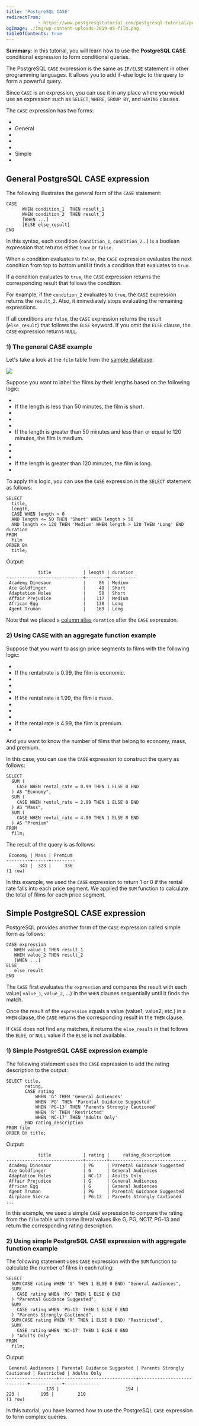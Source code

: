 ```yaml
---
title: 'PostgreSQL CASE'
redirectFrom: 
            - https://www.postgresqltutorial.com/postgresql-tutorial/postgresql-case/
ogImage: ./img/wp-content-uploads-2019-05-film.png
tableOfContents: true
---
```



**Summary**: in this tutorial, you will learn how to use the **PostgreSQL CASE** conditional expression to form conditional queries.





The PostgreSQL `CASE` expression is the same as `IF/ELSE` statement in other programming languages. It allows you to add if-else logic to the query to form a powerful query.





Since `CASE` is an expression, you can use it in any place where you would use an expression such as `SELECT`, `WHERE`, `GROUP BY`, and `HAVING` clauses.





The `CASE` expression has two forms:





- 
- General
- 
-
- 
- Simple
- 





## General PostgreSQL CASE expression





The following illustrates the general form of the `CASE` statement:





```
CASE
      WHEN condition_1  THEN result_1
      WHEN condition_2  THEN result_2
      [WHEN ...]
      [ELSE else_result]
END
```





In this syntax, each condition (`condition_1`, `condition_2`...) is a boolean expression that returns either `true` or `false`.





When a condition evaluates to `false`, the `CASE` expression evaluates the next condition from top to bottom until it finds a condition that evaluates to `true`.





If a condition evaluates to `true`, the `CASE` expression returns the corresponding result that follows the condition.





For example, if the `condition_2` evaluates to `true`, the `CASE` expression returns the `result_2`. Also, it immediately stops evaluating the remaining expressions.





If all conditions are `false`, the `CASE` expression returns the result (`else_result`) that follows the `ELSE` keyword. If you omit the `ELSE` clause, the `CASE` expression returns `NULL`.





### 1) The general CASE example





Let's take a look at the `film` table from the [sample database](https://www.postgresqltutorial.com/postgresql-getting-started/postgresql-sample-database/).





![](./img/wp-content-uploads-2019-05-film.png)





Suppose you want to label the films by their lengths based on the following logic:





- 
- If the length is less than 50 minutes, the film is short.
- 
-
- 
- If the length is greater than 50 minutes and less than or equal to 120 minutes, the film is medium.
- 
-
- 
- If the length is greater than 120 minutes, the film is long.
- 





To apply this logic, you can use the `CASE` expression in the `SELECT` statement as follows:





```
SELECT
  title,
  length,
  CASE WHEN length > 0
  AND length <= 50 THEN 'Short' WHEN length > 50
  AND length <= 120 THEN 'Medium' WHEN length > 120 THEN 'Long' END duration
FROM
  film
ORDER BY
  title;
```





Output:





```
            title            | length | duration
-----------------------------+--------+----------
 Academy Dinosaur            |     86 | Medium
 Ace Goldfinger              |     48 | Short
 Adaptation Holes            |     50 | Short
 Affair Prejudice            |    117 | Medium
 African Egg                 |    130 | Long
 Agent Truman                |    169 | Long
```





Note that we placed a [column alias](https://www.postgresqltutorial.com/postgresql-tutorial/postgresql-column-alias/) `duration` after the `CASE` expression.





### 2) Using CASE with an aggregate function example





Suppose that you want to assign price segments to films with the following logic:





- 
- If the rental rate is 0.99, the film is economic.
- 
-
- 
- If the rental rate is 1.99, the film is mass.
- 
-
- 
- If the rental rate is 4.99, the film is premium.
- 





And you want to know the number of films that belong to economy, mass, and premium.





In this case, you can use the `CASE` expression to construct the query as follows:





```
SELECT
  SUM (
    CASE WHEN rental_rate = 0.99 THEN 1 ELSE 0 END
  ) AS "Economy",
  SUM (
    CASE WHEN rental_rate = 2.99 THEN 1 ELSE 0 END
  ) AS "Mass",
  SUM (
    CASE WHEN rental_rate = 4.99 THEN 1 ELSE 0 END
  ) AS "Premium"
FROM
  film;
```





The result of the query is as follows:





```
 Economy | Mass | Premium
---------+------+---------
     341 |  323 |     336
(1 row)
```





In this example, we used the `CASE` expression to return 1 or 0 if the rental rate falls into each price segment. We applied the `SUM` function to calculate the total of films for each price segment.





## Simple PostgreSQL CASE expression





PostgreSQL provides another form of the `CASE` expression called simple form as follows:





```
CASE expression
   WHEN value_1 THEN result_1
   WHEN value_2 THEN result_2
   [WHEN ...]
ELSE
   else_result
END
```





The `CASE` first evaluates the `expression` and compares the result with each value( `value_1`, `value_2`, ...) in the `WHEN` clauses sequentially until it finds the match.





Once the result of the `expression` equals a value (value1, value2, etc.) in a `WHEN` clause, the `CASE` returns the corresponding result in the `THEN` clause.





If `CASE` does not find any matches, it returns the `else_result` in that follows the `ELSE`, or `NULL` value if the `ELSE` is not available.





### 1) Simple PostgreSQL CASE expression example





The following statement uses the `CASE` expression to add the rating description to the output:





```
SELECT title,
       rating,
       CASE rating
           WHEN 'G' THEN 'General Audiences'
           WHEN 'PG' THEN 'Parental Guidance Suggested'
           WHEN 'PG-13' THEN 'Parents Strongly Cautioned'
           WHEN 'R' THEN 'Restricted'
           WHEN 'NC-17' THEN 'Adults Only'
       END rating_description
FROM film
ORDER BY title;
```





Output:





```
            title            | rating |     rating_description
-----------------------------+--------+-----------------------------
 Academy Dinosaur            | PG     | Parental Guidance Suggested
 Ace Goldfinger              | G      | General Audiences
 Adaptation Holes            | NC-17  | Adults Only
 Affair Prejudice            | G      | General Audiences
 African Egg                 | G      | General Audiences
 Agent Truman                | PG     | Parental Guidance Suggested
 Airplane Sierra             | PG-13  | Parents Strongly Cautioned
...
```





In this example, we used a simple `CASE` expression to compare the rating from the `film` table with some literal values like G, PG, NC17, PG-13 and return the corresponding rating description.





### 2) Using simple PostgreSQL CASE expression with aggregate function example





The following statement uses `CASE` expression with the `SUM` function to calculate the number of films in each rating:





```
SELECT
  SUM(CASE rating WHEN 'G' THEN 1 ELSE 0 END) "General Audiences",
  SUM(
    CASE rating WHEN 'PG' THEN 1 ELSE 0 END
  ) "Parental Guidance Suggested",
  SUM(
    CASE rating WHEN 'PG-13' THEN 1 ELSE 0 END
  ) "Parents Strongly Cautioned",
  SUM(CASE rating WHEN 'R' THEN 1 ELSE 0 END) "Restricted",
  SUM(
    CASE rating WHEN 'NC-17' THEN 1 ELSE 0 END
  ) "Adults Only"
FROM
  film;
```





Output:





```
 General Audiences | Parental Guidance Suggested | Parents Strongly Cautioned | Restricted | Adults Only
-------------------+-----------------------------+----------------------------+------------+-------------
               178 |                         194 |                        223 |        195 |         210
(1 row)
```





In this tutorial, you have learned how to use the PostgreSQL `CASE` expression to form complex queries.


